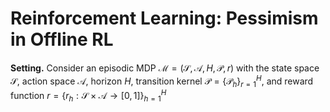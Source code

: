 # Reinforcement Learning: Pessimism in Offline RL
**Setting.** Consider an episodic MDP $\mathcal{M}=(\mathcal{S},\mathcal{A},H,\mathcal{P},r)$ with the state space $\mathcal{S},$ action space $\mathcal{A},$ horizon $H,$ transition kernel $\mathcal{P}=\lbrace\mathcal{P}_ h\rbrace_ {r=1}^H,$ and reward function $r=\lbrace r_ h:\mathcal{S}\times\mathcal{A}\to [0,1]\rbrace_ {h=1}^H$
